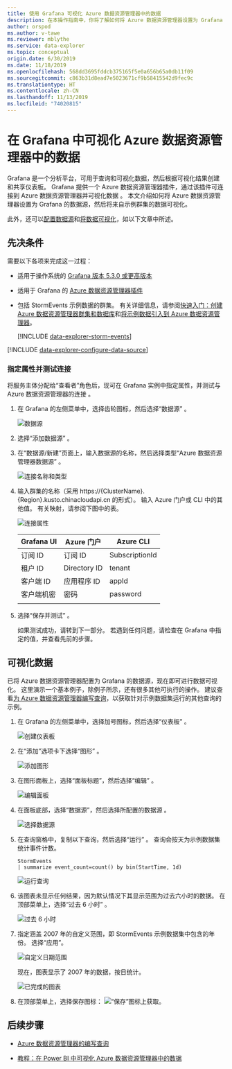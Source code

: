 ```yaml
---
title: 使用 Grafana 可视化 Azure 数据资源管理器中的数据
description: 在本操作指南中，你将了解如何将 Azure 数据资源管理器设置为 Grafana 的数据源，然后将来自示例群集的数据可视化。
author: orspod
ms.author: v-tawe
ms.reviewer: mblythe
ms.service: data-explorer
ms.topic: conceptual
origin.date: 6/30/2019
ms.date: 11/18/2019
ms.openlocfilehash: 568dd3695fddcb375165f5e0a656b65a0db11f09
ms.sourcegitcommit: c863b31d8ead7e5023671cf9b58415542d9fec9c
ms.translationtype: HT
ms.contentlocale: zh-CN
ms.lasthandoff: 11/13/2019
ms.locfileid: "74020815"
---
```

# <a name="visualize-data-from-azure-data-explorer-in-grafana"></a>在 Grafana 中可视化 Azure 数据资源管理器中的数据

Grafana 是一个分析平台，可用于查询和可视化数据，然后根据可视化结果创建和共享仪表板。 Grafana 提供一个 Azure 数据资源管理器插件，通过该插件可连接到 Azure 数据资源管理器并可视化数据  。 本文介绍如何将 Azure 数据资源管理器设置为 Grafana 的数据源，然后将来自示例群集的数据可视化。

此外，还可以[配置数据源](#configure-the-data-source)和[将数据可视化](#visualize-data)，如以下文章中所述。

## <a name="prerequisites"></a>先决条件

需要以下各项来完成这一过程：

* 适用于操作系统的 [Grafana 版本 5.3.0 或更高版本](https://docs.grafana.org/installation/)

* 适用于 Grafana 的 [Azure 数据资源管理器插件](https://grafana.com/plugins/grafana-azure-data-explorer-datasource/installation)

* 包括 StormEvents 示例数据的群集。 有关详细信息，请参阅[快速入门：创建 Azure 数据资源管理器群集和数据库](create-cluster-database-portal.md)和[将示例数据引入到 Azure 数据资源管理器](ingest-sample-data.md)。

    [!INCLUDE [data-explorer-storm-events](../../includes/data-explorer-storm-events.md)]

[!INCLUDE [data-explorer-configure-data-source](../../includes/data-explorer-configure-data-source.md)]

### <a name="specify-properties-and-test-the-connection"></a>指定属性并测试连接

将服务主体分配给“查看者”角色后，现可在 Grafana 实例中指定属性，并测试与 Azure 数据资源管理器的连接  。

1. 在 Grafana 的左侧菜单中，选择齿轮图标，然后选择“数据源”  。

    ![数据源](media/grafana/data-sources.png)

1. 选择“添加数据源”  。

1. 在“数据源/新建”页面上，输入数据源的名称，然后选择类型“Azure 数据资源管理器数据源”   。

    ![连接名称和类型](media/grafana/connection-name-type.png)

1. 输入群集的名称（采用 https://{ClusterName}.{Region}.kusto.chinacloudapi.cn 的形式）。 输入 Azure 门户或 CLI 中的其他值。 有关映射，请参阅下图中的表。

    ![连接属性](media/grafana/connection-properties.png)

    | Grafana UI | Azure 门户 | Azure CLI |
    | --- | --- | --- |
    | 订阅 ID | 订阅 ID | SubscriptionId |
    | 租户 ID | Directory ID | tenant |
    | 客户端 ID | 应用程序 ID | appId |
    | 客户端机密 | 密码 | password |
    | | | |

1. 选择“保存并测试”  。

    如果测试成功，请转到下一部分。 若遇到任何问题，请检查在 Grafana 中指定的值，并查看先前的步骤。

## <a name="visualize-data"></a>可视化数据

已将 Azure 数据资源管理器配置为 Grafana 的数据源，现在即可进行数据可视化。 这里演示一个基本例子，除例子所示，还有很多其他可执行的操作。 建议查看[为 Azure 数据资源管理器编写查询](write-queries.md)，以获取针对示例数据集运行的其他查询的示例。

1. 在 Grafana 的左侧菜单中，选择加号图标，然后选择“仪表板”  。

    ![创建仪表板](media/grafana/create-dashboard.png)

1. 在“添加”选项卡下选择“图形”   。

    ![添加图形](media/grafana/add-graph.png)

1. 在图形面板上，选择“面板标题”，然后选择“编辑”   。

    ![编辑面板](media/grafana/edit-panel.png)

1. 在面板底部，选择“数据源”，然后选择所配置的数据源  。

    ![选择数据源](media/grafana/select-data-source.png)

1. 在查询窗格中，复制以下查询，然后选择“运行”  。 查询会按天为示例数据集统计事件计数。

    ```kusto
    StormEvents
    | summarize event_count=count() by bin(StartTime, 1d)
    ```

    ![运行查询](media/grafana/run-query.png)

1. 该图表未显示任何结果，因为默认情况下其显示范围为过去六小时的数据。 在顶部菜单上，选择“过去 6 小时”  。

    ![过去 6 小时](media/grafana/last-six-hours.png)

1. 指定涵盖 2007 年的自定义范围，即 StormEvents 示例数据集中包含的年份。 选择“应用”。 

    ![自定义日期范围](media/grafana/custom-date-range.png)

    现在，图表显示了 2007 年的数据，按日统计。

    ![已完成的图表](media/grafana/finished-graph.png)

1. 在顶部菜单上，选择保存图标： ![“保存”图标](media/grafana/save-icon.png)上获取。

## <a name="next-steps"></a>后续步骤

* [Azure 数据资源管理器的编写查询](write-queries.md)

* [教程：在 Power BI 中可视化 Azure 数据资源管理器中的数据](visualize-power-bi.md)